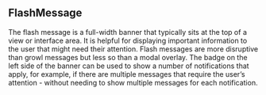 ## FlashMessage

The flash message is a full-width banner that typically sits at the top of a view or interface area. It is helpful for displaying important information to the user that might need their attention. Flash messages are more disruptive than growl messages but less so than a modal overlay. The badge on the left side of the banner can be used to show a number of notifications that apply, for example, if there are multiple messages that require the user’s attention - without needing to show multiple messages for each notification.
